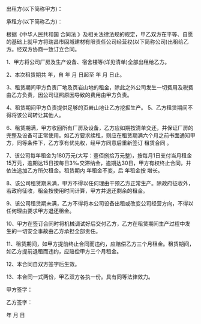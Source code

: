 
 


出租方(以下简称甲方)：


承租方(以下简称乙方)：


根据《中华人民共和国
合同法
》及相关法律法规的规定，甲乙双方在平等、自愿的基础上就甲方将瑞昌市固城建材有限责任公司经营权(以下简称公司)出租给乙方。经双方协商一致订立合同。


1、甲方将公司厂房及生产设备、宿舍楼等(详见清单)全部出租给乙方。


2、本次租赁期共 年，自 年 月 日起至 年 月 日止。


3、租赁期间甲方负责厂地及页岩山地的租金，除此之外公司发生一切费用及税费由乙方负责，因公司证照原因导致的费用由甲方负责。


4、租赁期间甲方负责提供足够的页岩山地让乙方挖掘生产。 5、乙方租赁期间不得将该公司转让其他人。


6、租赁期满，甲方收回所有厂房及设备，乙方应如期按清单交还，并保证厂房的完整及设备可正常使用。如乙方要求续租，则应在租赁期满六个月之前书面通知甲方，同等条件下，乙方享有优先权，经甲方同意后重新签订
租赁合同
。


7、该公司每年租金为180万元(大写：壹佰捌拾万元整)，按每月1日支付当月租金15万元，逾期达15日按每日3‰交滞纳金，逾期达30日，甲方有权终止合同，并依法追加乙方所欠租金。租赁期内 年租金不变，后 年租金按 增长。


8、该公司租赁期未满，甲方不得以任何理由干预乙方正常生产。除政府征收外，若政府征收，租金按使用时间计算，甲方并退还剩余的租金。


9、该公司租赁期未满，乙方不得将本公司设备出租或改变公司经营方向，不得以任何理由要求甲方退还租金。


10、甲方在签订合同时将机械调试好后交付乙方，乙方在租赁期间生产过程中发生的一切安全事故由乙方承担全部责任。


11、租赁期间，如甲方提前终止合同而违约，应赔偿乙方三个月租金。租赁期间，如乙方提前退租而违约，应赔偿甲方三个月租金。


12、本合同自双方签字后生效。


13、本合同一式两份，甲乙双方各执一份。具有同等法律效力。


甲方签字：


乙方签字：


年 月 日
 


 

 
 
 
 
 
  


  
 

  


  


  
 
 
 
 

